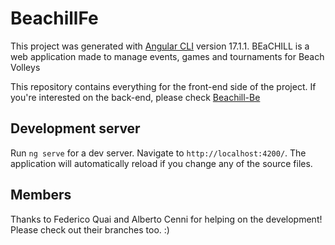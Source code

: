 # BeachillFe

This project was generated with [Angular CLI](https://github.com/angular/angular-cli) version 17.1.1.
BEaCHILL is a web application made to manage events, games and tournaments for Beach Volleys

This repository contains everything for the front-end side of the project.
If you're interested on the back-end, please check [Beachill-Be](https://github.com/NicoPiacq/Beachill-Be/)

## Development server

Run `ng serve` for a dev server. Navigate to `http://localhost:4200/`. The application will automatically reload if you change any of the source files.

## Members

Thanks to Federico Quai and Alberto Cenni for helping on the development! Please check out their branches too. :)
